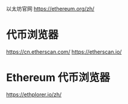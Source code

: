 以太坊官网
https://ethereum.org/zh/

# 代币浏览器
https://cn.etherscan.com/
https://etherscan.io/

# Ethereum 代币浏览器
https://ethplorer.io/zh/